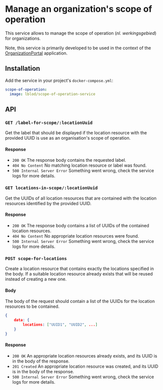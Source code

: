 # Manage an organization's scope of operation

This service allows to manage the scope of operation (*nl. werkingsgebied*) for organizations.

Note, this service is primarily developed to be used in the context of the [OrganizationPortal](https://github.com/lblod/app-organization-portal) application.

## Installation
Add the service in your project's `docker-compose.yml`:

```yaml
scope-of-operation:
  image: lblod/scope-of-operation-service
```

## API
### `GET /label-for-scope/:locationUuid`
Get the label that should be displayed if the location resource with the provided UUID is use as an organisation's scope of operation.

#### Response
- `200 OK` The response body contains the requested label.
- `404 No Content` No matching location resource or label was found.
- `500 Internal Server Error` Something went wrong, check the service logs for more details.

### `GET locations-in-scope/:locationUuid`
Get the UUIDs of all location resources that are contained with the location resources identified by the provided UUID.

#### Response
- `200 OK` The response body contains a list of UUIDs of the contained location resources.
- `404 No Content` No appropriate location resources were found.
- `500 Internal Server Error` Something went wrong, check the service logs for more details.

### `POST scope-for-locations`
Create a location resource that contains exactly the locations specified in the body. If a suitable location resource already exists that will be reused instead of creating a new one.

#### Body
The body of the request should contain a list of the UUIDs for the location resources to be contained.

```json
{
    data: {
        locations: ["UUID1", "UUID2", ...]
    }
}
```

#### Response
- `200 OK` An appropriate location resources already exists, and its UUID is in the body of the response.
- `201 Created` An appropriate location resource was created, and its UUID is in the body of the response.
- `500 Internal Server Error` Something went wrong, check the service logs for more details.
